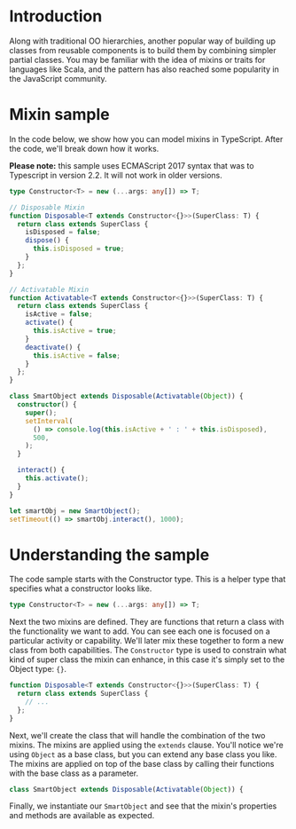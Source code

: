 # Introduction

Along with traditional OO hierarchies, another popular way of building up classes from reusable components is to build them by combining simpler partial classes.
You may be familiar with the idea of mixins or traits for languages like Scala, and the pattern has also reached some popularity in the JavaScript community.

# Mixin sample

In the code below, we show how you can model mixins in TypeScript.
After the code, we'll break down how it works.

__Please note:__ this sample uses ECMAScript 2017 syntax that was to Typescript in version 2.2. It will not work in older versions.

```ts
type Constructor<T> = new (...args: any[]) => T;

// Disposable Mixin
function Disposable<T extends Constructor<{}>>(SuperClass: T) {
  return class extends SuperClass {
    isDisposed = false;
    dispose() {
      this.isDisposed = true;
    }
  };
}

// Activatable Mixin
function Activatable<T extends Constructor<{}>>(SuperClass: T) {
  return class extends SuperClass {
    isActive = false;
    activate() {
      this.isActive = true;
    }
    deactivate() {
      this.isActive = false;
    }
  };
}

class SmartObject extends Disposable(Activatable(Object)) {
  constructor() {
    super();
    setInterval(
      () => console.log(this.isActive + ' : ' + this.isDisposed),
      500,
    );
  }

  interact() {
    this.activate();
  }
}

let smartObj = new SmartObject();
setTimeout(() => smartObj.interact(), 1000);
```

# Understanding the sample
The code sample starts with the Constructor type.
This is a helper type that specifies what a constructor looks like.

```ts
type Constructor<T> = new (...args: any[]) => T;
```

Next the two mixins are defined. They are functions that return a class with the functionality we want to add.
You can see each one is focused on a particular activity or capability.
We'll later mix these together to form a new class from both capabilities.
The `Constructor` type is used to constrain what kind of super class the mixin can enhance, in this case it's simply set to the Object type: `{}`.

```ts
function Disposable<T extends Constructor<{}>>(SuperClass: T) {
  return class extends SuperClass {
    // ...
  };
}
```

Next, we'll create the class that will handle the combination of the two mixins.
The mixins are applied using the `extends` clause. You'll notice we're using `Object` as a base class, but you can extend any base class you like.
The mixins are applied on top of the base class by calling their functions with the base class as a parameter.

```ts
class SmartObject extends Disposable(Activatable(Object)) {
```

Finally, we instantiate our `SmartObject` and see that the mixin's properties and methods are available as expected.
